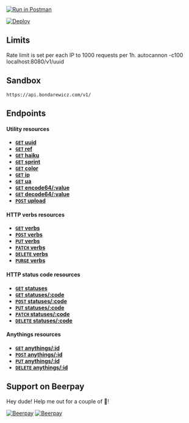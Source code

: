 [![Run in Postman](https://run.pstmn.io/button.svg)](https://app.getpostman.com/run-collection/2c19f5b3298aa50db70d)

[![Deploy](https://www.herokucdn.com/deploy/button.png)](https://heroku.com/deploy)

## Limits
Rate limit is set per each IP to 1000 requests per 1h.
autocannon -c100 localhost:8080/v1/uuid

## Sandbox
`https://api.bondarewicz.com/v1/`

## Endpoints

#### Utility resources

- **[<code>GET</code> uuid](https://github.com/bondarewicz/api/blob/master/docs/utility/GET_uuid.md)**
- **[<code>GET</code> ref](https://github.com/bondarewicz/api/blob/master/docs/utility/GET_ref.md)**
- **[<code>GET</code> haiku](https://github.com/bondarewicz/api/blob/master/docs/utility/GET_haiku.md)**
- **[<code>GET</code> sprint](https://github.com/bondarewicz/api/blob/master/docs/utility/GET_sprint.md)**
- **[<code>GET</code> color](https://github.com/bondarewicz/api/blob/master/docs/utility/GET_color.md)**
- **[<code>GET</code> ip](https://github.com/bondarewicz/api/blob/master/docs/utility/GET_ip.md)**
- **[<code>GET</code> ua](https://github.com/bondarewicz/api/blob/master/docs/utility/GET_ua.md)**
- **[<code>GET</code> encode64/:value](https://github.com/bondarewicz/api/blob/master/docs/utility/GET_encode64_value.md)**
- **[<code>GET</code> decode64/:value](https://github.com/bondarewicz/api/blob/master/docs/utility/GET_decode64_value.md)**
- **[<code>POST</code> upload](https://github.com/bondarewicz/api/blob/master/docs/utility/POST_upload.md)**

#### HTTP verbs resources

- **[<code>GET</code> verbs](https://github.com/bondarewicz/api/blob/master/docs/verbs/GET_verbs.md)**
- **[<code>POST</code> verbs](https://github.com/bondarewicz/api/blob/master/docs/verbs/POST_verbs.md)**
- **[<code>PUT</code> verbs](https://github.com/bondarewicz/api/blob/master/docs/verbs/PUT_verbs.md)**
- **[<code>PATCH</code> verbs](https://github.com/bondarewicz/api/blob/master/docs/verbs/PATCH_verbs.md)**
- **[<code>DELETE</code> verbs](https://github.com/bondarewicz/api/blob/master/docs/verbs/DELETE_verbs.md)**
- **[<code>PURGE</code> verbs](https://github.com/bondarewicz/api/blob/master/docs/verbs/PURGE_verbs.md)**

#### HTTP status code resources

- **[<code>GET</code> statuses](https://github.com/bondarewicz/api/blob/master/docs/statuses/GET_statuses.md)**
- **[<code>GET</code> statuses/:code](https://github.com/bondarewicz/api/blob/master/docs/statuses/GET_statuses_code.md)**
- **[<code>POST</code> statuses/:code](https://github.com/bondarewicz/api/blob/master/docs/statuses/POST_statuses_code.md)**
- **[<code>PUT</code> statuses/:code](https://github.com/bondarewicz/api/blob/master/docs/statuses/PUT_statuses_code.md)**
- **[<code>PATCH</code> statuses/:code](https://github.com/bondarewicz/api/blob/master/docs/statuses/PATCH_statuses_code.md)**
- **[<code>DELETE</code> statuses/:code](https://github.com/bondarewicz/api/blob/master/docs/statuses/DELETE_statuses_code.md)**


#### Anythings resources

- **[<code>GET</code> anythings/:id](https://github.com/bondarewicz/api/blob/master/docs/anythings/GET_anythings_id.md)**
- **[<code>POST</code> anythings/:id](https://github.com/bondarewicz/api/blob/master/docs/anythings/POST_anythings_id.md)**
- **[<code>PUT</code> anythings/:id](https://github.com/bondarewicz/api/blob/master/docs/anythings/PUT_anythings_id.md)**
- **[<code>DELETE</code> anythings/:id](https://github.com/bondarewicz/api/blob/master/docs/anythings/DELETE_anythings_id.md)**

## Support on Beerpay
Hey dude! Help me out for a couple of :beers:!

[![Beerpay](https://beerpay.io/bondarewicz/api/badge.svg?style=beer-square)](https://beerpay.io/bondarewicz/api)  [![Beerpay](https://beerpay.io/bondarewicz/api/make-wish.svg?style=flat-square)](https://beerpay.io/bondarewicz/api?focus=wish)
